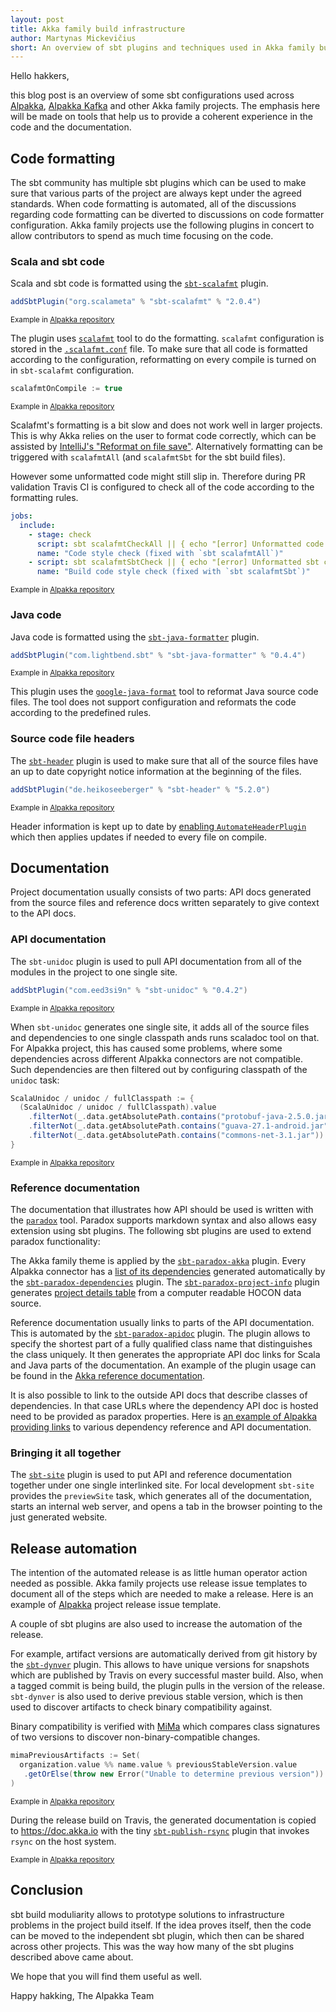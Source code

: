 ```yaml
---
layout: post
title: Akka family build infrastructure
author: Martynas Mickevičius
short: An overview of sbt plugins and techniques used in Akka family build configuration
---
```


Hello hakkers,

this blog post is an overview of some sbt configurations used across [Alpakka](https://github.com/akka/alpakka), [Alpakka Kafka](https://github.com/akka/alpakka-kafka) and other Akka family projects.
The emphasis here will be made on tools that help us to provide a coherent experience in the code and the documentation.

## Code formatting

The sbt community has multiple sbt plugins which can be used to make sure that various parts of the project are always kept under the agreed standards.
When code formatting is automated, all of the discussions regarding code formatting can be diverted to discussions on code formatter configuration.
Akka family projects use the following plugins in concert to allow contributors to spend as much time focusing on the code.

### Scala and sbt code

Scala and sbt code is formatted using the [`sbt-scalafmt`](https://github.com/scalameta/sbt-scalafmt) plugin.

```scala
addSbtPlugin("org.scalameta" % "sbt-scalafmt" % "2.0.4")
```
<sup>Example in [Alpakka repository](https://github.com/akka/alpakka/blob/d0b0dde195407a0ec2c95447ac198f40d4bf502c/project/plugins.sbt#L2)</sup>

The plugin uses [`scalafmt`](https://github.com/scalameta/scalafmt) tool to do the formatting. `scalafmt` configuration is stored in the [`.scalafmt.conf`](https://github.com/akka/alpakka/blob/d0b0dde195407a0ec2c95447ac198f40d4bf502c/.scalafmt.conf) file.
To make sure that all code is formatted according to the configuration, reformatting on every compile is turned on in `sbt-scalafmt` configuration.

```scala
scalafmtOnCompile := true
```
<sup>Example in [Alpakka repository](https://github.com/akka/alpakka/blob/d0b0dde195407a0ec2c95447ac198f40d4bf502c/project/Common.scala#L114)</sup>

Scalafmt's formatting is a bit slow and does not work well in larger projects. This is why Akka relies on the user to format code correctly, which can be assisted by [IntelliJ's "Reformat on file save"](https://github.com/akka/akka/blob/master/CONTRIBUTING.md#scala-style). Alternatively formatting can be triggered with `scalafmtAll` (and `scalafmtSbt` for the sbt build files).

However some unformatted code might still slip in. Therefore during PR validation Travis CI is configured to check all of the code according to the formatting rules.

```yaml
jobs:
  include:
    - stage: check
      script: sbt scalafmtCheckAll || { echo "[error] Unformatted code found. Please run 'scalafmtAll' and commit the reformatted code."; false; }
      name: "Code style check (fixed with `sbt scalafmtAll`)"
    - script: sbt scalafmtSbtCheck || { echo "[error] Unformatted sbt code found. Please run 'scalafmtSbt' and commit the reformatted code."; false; }
      name: "Build code style check (fixed with `sbt scalafmtSbt`)"
```
<sup>Example in [Alpakka repository](https://github.com/akka/alpakka/blob/d0b0dde195407a0ec2c95447ac198f40d4bf502c/.travis.yml#L19-L23)</sup>

### Java code

Java code is formatted using the [`sbt-java-formatter`](https://github.com/sbt/sbt-java-formatter) plugin.

```scala
addSbtPlugin("com.lightbend.sbt" % "sbt-java-formatter" % "0.4.4")
```
<sup>Example in [Alpakka repository](https://github.com/akka/alpakka/blob/d0b0dde195407a0ec2c95447ac198f40d4bf502c/project/plugins.sbt#L15)</sup>

This plugin uses the [`google-java-format`](https://github.com/google/google-java-format) tool to reformat Java source code files.
The tool does not support configuration and reformats the code according to the predefined rules.

### Source code file headers

The [`sbt-header`](https://github.com/sbt/sbt-header) plugin is used to make sure that all of the source files have an up to date copyright notice information at the beginning of the files. 

```scala
addSbtPlugin("de.heikoseeberger" % "sbt-header" % "5.2.0")
```
<sup>Example in [Alpakka repository](https://github.com/akka/alpakka/blob/d0b0dde195407a0ec2c95447ac198f40d4bf502c/project/plugins.sbt#L1)</sup>

Header information is kept up to date by [enabling `AutomateHeaderPlugin`](https://github.com/akka/alpakka/blob/d0b0dde195407a0ec2c95447ac198f40d4bf502c/build.sbt#L371) which then applies updates if needed to every file on compile.

## Documentation

Project documentation usually consists of two parts: API docs generated from the source files and reference docs written separately to give context to the API docs.

### API documentation

The `sbt-unidoc` plugin is used to pull API documentation from all of the modules in the project to one single site.

```scala
addSbtPlugin("com.eed3si9n" % "sbt-unidoc" % "0.4.2")
```
<sup>Example in [Alpakka repository](https://github.com/akka/alpakka/blob/d0b0dde195407a0ec2c95447ac198f40d4bf502c/project/plugins.sbt#L14)</sup>

When `sbt-unidoc` generates one single site, it adds all of the source files and dependencies to one single classpath ands runs scaladoc tool on that.
For Alpakka project, this has caused some problems, where some dependencies across different Alpakka connectors are not compatible.
Such dependencies are then filtered out by configuring classpath of the `unidoc` task:

```scala
ScalaUnidoc / unidoc / fullClasspath := {
  (ScalaUnidoc / unidoc / fullClasspath).value
    .filterNot(_.data.getAbsolutePath.contains("protobuf-java-2.5.0.jar"))
    .filterNot(_.data.getAbsolutePath.contains("guava-27.1-android.jar"))
    .filterNot(_.data.getAbsolutePath.contains("commons-net-3.1.jar"))
}
``` 
<sup>Example in [Alpakka repository](https://github.com/akka/alpakka/blob/d0b0dde195407a0ec2c95447ac198f40d4bf502c/build.sbt#L73-L78)</sup>

### Reference documentation

The documentation that illustrates how API should be used is written with the [`paradox`](https://github.com/lightbend/paradox/) tool.
Paradox supports markdown syntax and also allows easy extension using sbt plugins.
The following sbt plugins are used to extend paradox functionality:

The Akka family theme is applied by the [`sbt-paradox-akka`](https://github.com/akka/akka-paradox) plugin.
Every Alpakka connector has a [list of its dependencies](https://doc.akka.io/docs/alpakka/current/amqp.html#artifacts) generated automatically by the [`sbt-paradox-dependencies`](https://github.com/lightbend/sbt-paradox-dependencies) plugin.
The [`sbt-paradox-project-info`](https://github.com/lightbend/sbt-paradox-project-info) plugin generates [project details table](https://doc.akka.io/docs/alpakka/current/s3.html#aws-s3) from a computer readable HOCON data source.

Reference documentation usually links to parts of the API documentation.
This is automated by the [`sbt-paradox-apidoc`](https://github.com/lightbend/sbt-paradox-apidoc) plugin.
The plugin allows to specify the shortest part of a fully qualified class name that distinguishes the class uniquely.
It then generates the appropriate API doc links for Scala and Java parts of the documentation.
An example of the plugin usage can be found in the [Akka reference documentation](https://github.com/akka/akka/blob/e2dc81862578b8b7f49cf7664918f1bb7998337c/akka-docs/src/main/paradox/stream/operators/RestartFlow/onFailuresWithBackoff.md#L3).

It is also possible to link to the outside API docs that describe classes of dependencies.
In that case URLs where the dependency API doc is hosted need to be provided as paradox properties.
Here is [an example of Alpakka providing links](https://github.com/akka/alpakka/blob/d0b0dde195407a0ec2c95447ac198f40d4bf502c/build.sbt#L306-L333) to various dependency reference and API documentation.

### Bringing it all together

The [`sbt-site`](https://github.com/sbt/sbt-site) plugin is used to put API and reference documentation together under one single interlinked site.
For local development `sbt-site` provides the `previewSite` task, which generates all of the documentation, starts an internal web server, and opens a tab in the browser pointing to the just generated website.  

## Release automation

The intention of the automated release is as little human operator action needed as possible.
Akka family projects use release issue templates to document all of the steps which are needed to make a release.
Here is an example of [Alpakka](https://github.com/akka/alpakka/blob/64d7da956590a06e68c627a7bbbe6482945c649f/docs/release-train-issue-template.md) project release issue template.

A couple of sbt plugins are also used to increase the automation of the release.

For example, artifact versions are automatically derived from git history by the [`sbt-dynver`](https://github.com/dwijnand/sbt-dynver) plugin.
This allows to have unique versions for snapshots which are published by Travis on every successful master build.
Also, when a tagged commit is being build, the plugin pulls in the version of the release.
`sbt-dynver` is also used to derive previous stable version, which is then used to discover artifacts to check binary compatibility against.

Binary compatibility is verified with [MiMa](https://github.com/lightbend/mima) which compares class signatures of two versions to discover non-binary-compatible changes.

```scala
mimaPreviousArtifacts := Set(
  organization.value %% name.value % previousStableVersion.value
   .getOrElse(throw new Error("Unable to determine previous version"))
)
```
<sub>Example in [Alpakka repository](https://github.com/akka/alpakka/blob/64d7da956590a06e68c627a7bbbe6482945c649f/build.sbt#L376-L379)</sub>

During the release build on Travis, the generated documentation is copied to https://doc.akka.io with the tiny [`sbt-publish-rsync`](https://github.com/lightbend/sbt-publish-rsync) plugin that invokes `rsync` on the host system.

<sub>Example in [Alpakka repository](https://github.com/akka/alpakka/blob/e5303b8143703f2eee131b1627c130eaffb019ec/build.sbt#L337-L338)</sub>

## Conclusion 

sbt build moduliarity allows to prototype solutions to infrastructure problems in the project build itself.
If the idea proves itself, then the code can be moved to the independent sbt plugin, which then can be shared across other projects.
This was the way how many of the sbt plugins described above came about.

We hope that you will find them useful as well.

Happy hakking,
The Alpakka Team
